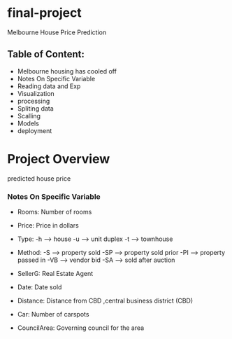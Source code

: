 # final-project
Melbourne House Price Prediction
## Table of Content:
* Melbourne housing has cooled off
* Notes On Specific Variable
* Reading data and Exp
* Visualization
* processing 
* Spliting data
* Scalling
* Models
* deployment
 
# Project Overview
predicted house price
### Notes On Specific Variable
* Rooms: Number of rooms

* Price: Price in dollars
    
* Type:  -h --> house
       -u --> unit duplex
       -t --> townhouse
       
* Method: -S --> property sold
        -SP --> property sold prior
        -PI --> property passed in
        -VB --> vendor bid
        -SA --> sold after auction
     
* SellerG: Real Estate Agent

* Date: Date sold

* Distance: Distance from CBD ,central business district (CBD) 

* Car: Number of carspots

* CouncilArea: Governing council for the area




